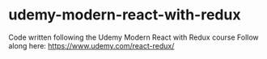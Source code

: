 # udemy-modern-react-with-redux
Code written following the Udemy Modern React with Redux course
Follow along here: https://www.udemy.com/react-redux/
